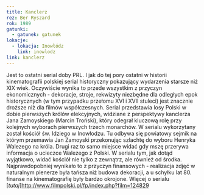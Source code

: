 ```yaml
---
title: Kanclerz
rez: Ber Ryszard
rok: 1989
gatunki: 
  - gatunek: gatunek
lokacje:
  - lokacja: Inowłódz
    link: inowlodz
link: kanclerz
---
```

Jest to ostatni serial doby PRL. I jak do tej pory ostatni w historii kinematografii polskiej serial historyczny pokazujący wydarzenia starsze niż XIX wiek. Oczywiście wynika to przede wszystkim z przyczyn ekonomicznych - dekoracje, stroje, rekwizyty niezbędne dla odległych epok historycznych (w tym przypadku przełomu XVI i XVII stuleci) jest znacznie droższe niż dla filmów współczesnych. 
Serial przedstawia losy Polski w dobie pierwszych królów elekcyjnych, widziane z perspektywy kanclerza Jana Zamoyskiego (Marcin Troński), który odegrał kluczową rolę przy kolejnych wyborach pierwszych trzech monarchów.
W serialu wykorzytany został kościół św. Idziego w Inowłodzu. Tu odbywa się powiatowy sejmik na którym przemawia Jan Zamoyski przekonując szlachtę do wyboru Henryka Walezego na króla. Drugi raz to samo miejsce widać gdy mszę przerywa informacja o ucieczce Walezego z Polski. W serialu tym, jak dotąd wyjątkowo, widać kościół nie tylko z zewnątrz, ale również od środka. Najprawdopobniej wynikało to z przyczyn finansowych - realizacja zdjęć w naturalnym plenerze była tańsza niż budowa dekoracji, a u schyłku lat 80. finanse na kinematografię były bardzo okrojone.
Więcej o serialu [*tutaj*]http://www.filmpolski.pl/fp/index.php?film=124829
